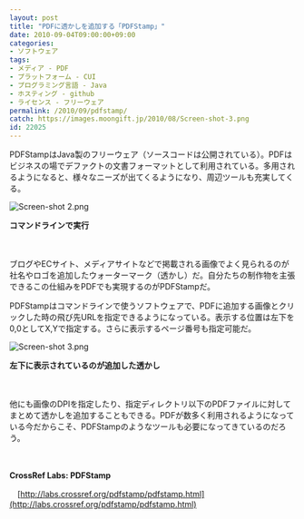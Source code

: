 ```yaml
---
layout: post
title: "PDFに透かしを追加する「PDFStamp」"
date: 2010-09-04T09:00:00+09:00
categories:
- ソフトウェア
tags: 
- メディア - PDF
- プラットフォーム - CUI
- プログラミング言語 - Java
- ホスティング - github
- ライセンス - フリーウェア
permalink: /2010/09/pdfstamp/
catch: https://images.moongift.jp/2010/08/Screen-shot-3.png
id: 22025
---
```

PDFStampはJava製のフリーウェア（ソースコードは公開されている）。PDFはビジネスの場でデファクトの文書フォーマットとして利用されている。多用されるようになると、様々なニーズが出てくるようになり、周辺ツールも充実してくる。

  

![Screen-shot 2.png](https://images.moongift.jp/2010/08/Screen-shot-2.png)  
  
**コマンドラインで実行**

  

　

  

ブログやECサイト、メディアサイトなどで掲載される画像でよく見られるのが社名やロゴを追加したウォーターマーク（透かし）だ。自分たちの制作物を主張できるこの仕組みをPDFでも実現するのがPDFStampだ。

  
<!--more-->

PDFStampはコマンドラインで使うソフトウェアで、PDFに追加する画像とクリックした時の飛び先URLを指定できるようになっている。表示する位置は左下を0,0としてX,Yで指定する。さらに表示するページ番号も指定可能だ。

  

![Screen-shot 3.png](https://images.moongift.jp/2010/08/Screen-shot-3.png)  
  
**左下に表示されているのが追加した透かし**

  

　

  

他にも画像のDPIを指定したり、指定ディレクトリ以下のPDFファイルに対してまとめて透かしを追加することもできる。PDFが数多く利用されるようになっている今だからこそ、PDFStampのようなツールも必要になってきているのだろう。

  

　

  

**CrossRef Labs: PDFStamp**  
  
　[http://labs.crossref.org/pdfstamp/pdfstamp.html](http://labs.crossref.org/pdfstamp/pdfstamp.html)

  
